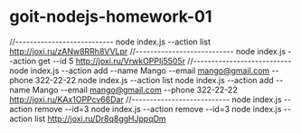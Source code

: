 # goit-nodejs-homework-01

//---------------------------
node index.js --action list
http://joxi.ru/zANw8RRh8VVLpr
//---------------------------
node index.js --action get --id 5
http://joxi.ru/VrwkOPPIj5505r
//---------------------------
node index.js --action add --name Mango --email mango@gmail.com --phone 322-22-22
node index.js --action list
node index.js --action add --name Mango --email mango@gmail.com --phone 322-22-22
http://joxi.ru/KAx1OPPcv66Dar
//---------------------------
node index.js --action remove --id=3
node index.js --action remove --id=3
node index.js --action list
http://joxi.ru/Dr8q8ggHJppqDm
